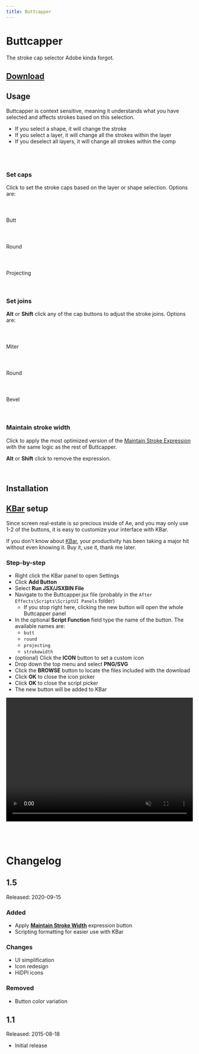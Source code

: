 ```yaml
---
title: Buttcapper
---
```


# Buttcapper

The stroke cap selector Adobe kinda forgot.


## [Download](https://battleaxe.gumroad.com/l/buttcapper)


## Usage
Buttcapper is context sensitive, meaning it understands what you have selected and affects strokes based on this selection.

- If you select a shape, it will change the stroke
- If you select a layer, it will change all the strokes within the layer
- If you deselect all layers, it will change all strokes within the comp





<br />
<br />

### Set caps

<Screenshot 
    url="/freebies/Buttcapper-Caps.gif" 
    alt="Buttcapper set caps" 
    width="350px"
    right />

Click to set the stroke caps based on the layer or shape selection. Options are:


<Screenshot 
    url="/freebies/icon/buttcapper-butt.svg" 
    alt="Butt capp" 
    toolbar />

<div style="padding-top: 40px">Butt</div>


<Screenshot 
    url="/freebies/icon/buttcapper-round.svg" 
    alt="Round cap" 
    toolbar />

<div style="padding-top: 40px">Round</div>

<Screenshot 
    url="/freebies/icon/buttcapper-projecting.svg" 
    alt="Projecting cap" 
    toolbar />

<div style="padding-top: 40px">Projecting</div>


<br />
<br />


### Set joins

<Screenshot 
    url="/freebies/Buttcapper-Joins.gif" 
    alt="Buttcapper set joins" 
    width="350px"
    right />


**Alt** or **Shift** click any of the cap buttons to adjust the stroke joins. Options are:
<Screenshot 
    url="/freebies/icon/buttcapper-butt.svg" 
    alt="Butt capp" 
    toolbar />
    
<div style="padding-top: 40px">Miter</div>

<Screenshot 
    url="/freebies/icon/buttcapper-round.svg" 
    alt="Round cap" 
    toolbar />

<div style="padding-top: 40px">Round</div>

<Screenshot 
    url="/freebies/icon/buttcapper-projecting.svg" 
    alt="Projecting cap" 
    toolbar />

<div style="padding-top: 40px">Bevel</div>

<br />
<br />


### Maintain stroke width

<Screenshot 
    url="/freebies/Buttcapper-StrokeWidth.gif" 
    alt="Buttcapper maintain stroke width" 
    width="350px"
    right />


<Screenshot 
    url="/freebies/icon/buttcapper-strokewidth.svg" 
    alt="Maintain stroke width" 
    toolbar
    style="margin-top: 0" />
Click to apply the most optimized version of the [Maintain Stroke Expression](https://battleaxe.tumblr.com/post/101945073972/maintain-stroke-weight-expression) with the same logic as the rest of Buttcapper.

**Alt** or **Shift** click to remove the expression.


<br />

<eula
    name="Buttcapper" freebie />

## Installation


<Install 
    scriptUI 
    name="Buttcapper"
    :hosts="['After Effects']"
/>

## [KBar](https://aescripts.com/kbar/) setup
Since screen real-estate is so precious inside of Ae, and you may only use 1-2 of the buttons, it is easy to customize your interface with KBar.

If you don't know about [KBar](https://aescripts.com/kbar/), your productivity has been taking a major hit without even knowing it. Buy it, use it, thank me later.

<Screenshot 
    url="/freebies/Buttcapper-KBar.png" 
    alt="Buttcapper KBar" 
    width="450px"
    center />

### Step-by-step
- Right click the KBar panel to open Settings
- Click **Add Button**
- Select **Run JSX/JSXBIN File**
- Navigate to the Buttcapper.jsx file (probably in the `After Effects\Scripts\ScriptUI Panels` folder)
  - If you stop right here, clicking the new button will open the whole Buttcapper panel 
- In the optional **Script Function** field type the name of the button. The available names are:
  - `butt`
  - `round`
  - `projecting`
  - `strokewidth`
- (optional) Click the **ICON** button to set a custom icon
- Drop down the top menu and select **PNG/SVG**
- Click the **BROWSE** button to locate the files included with the download
- Click **OK** to close the icon picker
- Click **OK** to close the script picker
- The new button will be added to KBar 

<div style="position: relative; padding-bottom: 66%; height: 0; overflow: hidden; width: 100%; height: auto; margin-bottom: 16px;">
<video width="800" height="532" style="position: absolute; top: 0; left: 0; width: 100%; height: 100%;" autoplay loop muted controls>
  <source src="/freebies/Buttcapper-KBarSetup.mp4" type="video/mp4">
</video>
</div>

<br />
<br />

# Changelog

<div class="changelog">

## 1.5 
Released: 2020-09-15

### Added
- Apply **[Maintain Stroke Width](https://battleaxe.tumblr.com/post/101945073972/maintain-stroke-weight-expression)** expression button
- Scripting formatting for easier use with KBar
  
### Changes
- UI simplification
- Icon redesign
- HiDPI icons

### Removed
- Button color variation

## 1.1
Released: 2015-08-18
- Initial release

</div>